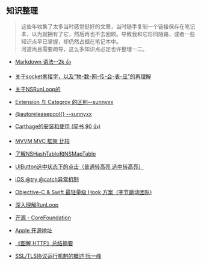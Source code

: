**知识整理**
---

>  这些年收集了太多当时感觉挺好的文章，当时随手复制一个链接保存在笔记本，以为就拥有了它，然后再也不去回顾。导致我和它形同陌路，或者一些知识点早已掌握，却仍然占据在笔记本中。    
   河道尚且需要疏导，这么多知识点必定也许整理一二。

* [Markdown 语法--2k 👍](https://www.jianshu.com/p/191d1e21f7ed)     

* [关于socket套接字，以及“物-数-网-传-会-表-应”的再理解](http://www.cocoachina.com/ios/20160602/16572.html)

* [关于NSRunLoop的](http://www.imlifengfeng.com/blog/?p=487)      

* [Extension 与 Categroy 的区别--sunnyxx](https://blog.sunnyxx.com/2016/04/22/objc-class-extension-tips/)

* [@autoreleasepool{} --sunnyxx](https://blog.sunnyxx.com/2014/10/15/behind-autorelease/)

* [Carthage的安装和使用 (简书 90 👍)](https://www.jianshu.com/p/a734be794019)

* [MVVM MVC 框架 比较](https://www.cnblogs.com/brycezhang/p/3840567.html)

* [了解NSHashTable和NSMapTable](https://juejin.im/post/5a321cba6fb9a0450671a42c)

* [UIButton选中状态下的点击（普通转高亮  选中转高亮）](https://www.jianshu.com/p/57b2c41448bf)

* [iOS @try @catch异常机制](https://www.jianshu.com/p/f28b9b3f8e44)

* [Objective-C & Swift 最轻量级 Hook 方案（字节跳动团队)](https://mp.weixin.qq.com/s/wxigL1Clem1dR8Nkt8LLMw)

* [深入理解RunLoop](https://blog.ibireme.com/2015/05/18/runloop/)

* [开源 - CoreFoundation](https://opensource.apple.com/tarballs/CF/)

* [Apple 开源地址](https://opensource.apple.com/tarballs/CF/)

* [《图解 HTTP》总结摘要](https://juejin.im/post/5872309261ff4b005c4580d4)

* [SSL/TLS协议运行机制的概述 阮一峰](http://www.ruanyifeng.com/blog/2014/02/ssl_tls.html)

